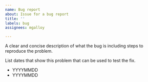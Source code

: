 ```yaml
---
name: Bug report
about: Issue for a bug report
title: ''
labels: bug
assignees: mgalloy

---
```


A clear and concise description of what the bug is including steps to reproduce the problem.

List dates that show this problem that can be used to test the fix.

- YYYYMMDD
- YYYYMMDD
